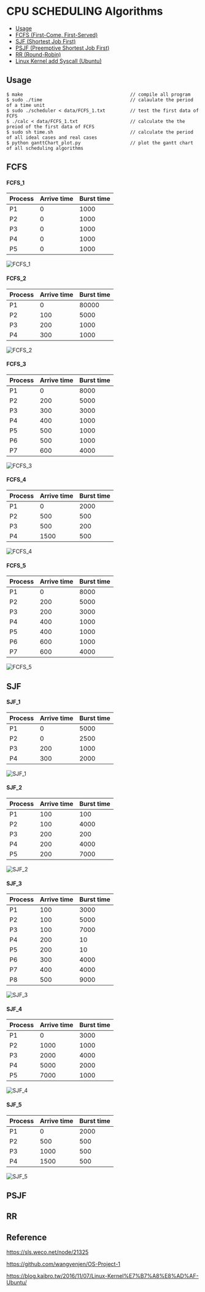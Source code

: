 # CPU SCHEDULING Algorithms
* [Usage](#Usage)
* [FCFS (First-Come, First-Served)](#FCFS)
* [SJF (Shortest Job First)](#SJF)
* [PSJF (Preemptive Shortest Job First)](#PSJF)
* [RR (Round-Robin)](#RR)
* [Linux Kernel add Syscall (Ubuntu)](https://blog.kaibro.tw/2016/11/07/Linux-Kernel%E7%B7%A8%E8%AD%AF-Ubuntu/)

## Usage
```shell
$ make                                       // compile all program
$ sudo ./time                                // calaulate the period of a time unit
$ sudo ./scheduler < data/FCFS_1.txt         // test the first data of FCFS
$ ./calc < data/FCFS_1.txt                   // calculate the the preiod of the first data of FCFS
$ sudo sh time.sh                            // calculate the period of all ideal cases and real cases
$ python ganttChart_plot.py                  // plot the gantt chart of all scheduling algorithms
```

## FCFS
#### FCFS_1

|Process|Arrive time|Burst time|
|-|-|-|
|P1|0|1000|
|P2|0|1000|
|P3|0|1000|
|P4|0|1000|
|P5|0|1000|

![FCFS_1](https://github.com/Offliners/CPU-SCHEDULING-Algorithms/blob/master/images/FCFS/FCFS_1.png)

#### FCFS_2

|Process|Arrive time|Burst time|
|-|-|-|
|P1|0|80000|
|P2|100|5000|
|P3|200|1000|
|P4|300|1000|

![FCFS_2](https://github.com/Offliners/CPU-SCHEDULING-Algorithms/blob/master/images/FCFS/FCFS_2.png)

#### FCFS_3

|Process|Arrive time|Burst time|
|-|-|-|
|P1|0|8000|
|P2|200|5000|
|P3|300|3000|
|P4|400|1000|
|P5|500|1000|
|P6|500|1000|
|P7|600|4000|

![FCFS_3](https://github.com/Offliners/CPU-SCHEDULING-Algorithms/blob/master/images/FCFS/FCFS_3.png)

#### FCFS_4

|Process|Arrive time|Burst time|
|-|-|-|
|P1|0|2000|
|P2|500|500|
|P3|500|200|
|P4|1500|500|

![FCFS_4](https://github.com/Offliners/CPU-SCHEDULING-Algorithms/blob/master/images/FCFS/FCFS_4.png)

#### FCFS_5

|Process|Arrive time|Burst time|
|-|-|-|
|P1|0|8000|
|P2|200|5000|
|P3|200|3000|
|P4|400|1000|
|P5|400|1000|
|P6|600|1000|
|P7|600|4000|

![FCFS_5](https://github.com/Offliners/CPU-SCHEDULING-Algorithms/blob/master/images/FCFS/FCFS_5.png)

## SJF
#### SJF_1

|Process|Arrive time|Burst time|
|-|-|-|
|P1|0|5000|
|P2|0|2500|
|P3|200|1000|
|P4|300|2000|

![SJF_1](https://github.com/Offliners/CPU-SCHEDULING-Algorithms/blob/master/images/FCFS/SJF_1.png)

#### SJF_2

|Process|Arrive time|Burst time|
|-|-|-|
|P1|100|100|
|P2|100|4000|
|P3|200|200|
|P4|200|4000|
|P5|200|7000|

![SJF_2](https://github.com/Offliners/CPU-SCHEDULING-Algorithms/blob/master/images/FCFS/SJF_2.png)

#### SJF_3

|Process|Arrive time|Burst time|
|-|-|-|
|P1|100|3000|
|P2|100|5000|
|P3|100|7000|
|P4|200|10|
|P5|200|10|
|P6|300|4000|
|P7|400|4000|
|P8|500|9000|

![SJF_3](https://github.com/Offliners/CPU-SCHEDULING-Algorithms/blob/master/images/FCFS/SJF_3.png)

#### SJF_4

|Process|Arrive time|Burst time|
|-|-|-|
|P1|0|3000|
|P2|1000|1000|
|P3|2000|4000|
|P4|5000|2000|
|P5|7000|1000|

![SJF_4](https://github.com/Offliners/CPU-SCHEDULING-Algorithms/blob/master/images/FCFS/SJF_4.png)

#### SJF_5

|Process|Arrive time|Burst time|
|-|-|-|
|P1|0|2000|
|P2|500|500|
|P3|1000|500|
|P4|1500|500|

![SJF_5](https://github.com/Offliners/CPU-SCHEDULING-Algorithms/blob/master/images/FCFS/SJF_5.png)

## PSJF
## RR

## Reference
https://sls.weco.net/node/21325

https://github.com/wangyenjen/OS-Project-1

https://blog.kaibro.tw/2016/11/07/Linux-Kernel%E7%B7%A8%E8%AD%AF-Ubuntu/
